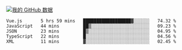 [![我的 GitHub 数据](https://github-readme-stats.vercel.app/api?username=unbrain&?theme=dark)]()

<!--START_SECTION:waka-->
```text
Vue.js       5 hrs 59 mins   ██████████████████▓░░░░░░   74.32 % 
JavaScript   44 mins         ██▒░░░░░░░░░░░░░░░░░░░░░░   09.23 % 
JSON         23 mins         █▒░░░░░░░░░░░░░░░░░░░░░░░   04.95 % 
TypeScript   22 mins         █░░░░░░░░░░░░░░░░░░░░░░░░   04.56 % 
XML          11 mins         ▓░░░░░░░░░░░░░░░░░░░░░░░░   02.45 % 
```
<!--END_SECTION:waka-->
